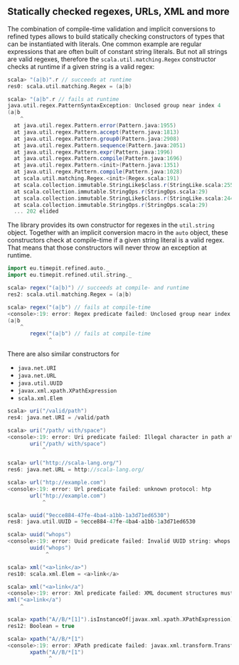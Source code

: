## Statically checked regexes, URLs, XML and more

The combination of compile-time validation and implicit conversions to
refined types allows to build statically checking constructors of types
that can be instantiated with literals. One common example are regular
expressions that are often built of constant string literals. But not
all strings are valid regexes, therefore the `scala.util.matching.Regex`
constructor checks at runtime if a given string is a valid regex:

```scala
scala> "(a|b)".r // succeeds at runtime
res0: scala.util.matching.Regex = (a|b)

scala> "(a|b".r // fails at runtime
java.util.regex.PatternSyntaxException: Unclosed group near index 4
(a|b
    ^
  at java.util.regex.Pattern.error(Pattern.java:1955)
  at java.util.regex.Pattern.accept(Pattern.java:1813)
  at java.util.regex.Pattern.group0(Pattern.java:2908)
  at java.util.regex.Pattern.sequence(Pattern.java:2051)
  at java.util.regex.Pattern.expr(Pattern.java:1996)
  at java.util.regex.Pattern.compile(Pattern.java:1696)
  at java.util.regex.Pattern.<init>(Pattern.java:1351)
  at java.util.regex.Pattern.compile(Pattern.java:1028)
  at scala.util.matching.Regex.<init>(Regex.scala:191)
  at scala.collection.immutable.StringLike$class.r(StringLike.scala:255)
  at scala.collection.immutable.StringOps.r(StringOps.scala:29)
  at scala.collection.immutable.StringLike$class.r(StringLike.scala:244)
  at scala.collection.immutable.StringOps.r(StringOps.scala:29)
  ... 202 elided
```

The library provides its own constructor for regexes in the `util.string`
object. Together with an implicit conversion macro in the `auto` object,
these constructors check at compile-time if a given string literal is a
valid regex. That means that those constructors will never throw an
exception at runtime.

```scala
import eu.timepit.refined.auto._
import eu.timepit.refined.util.string._
```
```scala
scala> regex("(a|b)") // succeeds at compile- and runtime
res2: scala.util.matching.Regex = (a|b)

scala> regex("(a|b") // fails at compile-time
<console>:19: error: Regex predicate failed: Unclosed group near index 4
(a|b
    ^
       regex("(a|b") // fails at compile-time
             ^
```

There are also similar constructors for
* `java.net.URI`
* `java.net.URL`
* `java.util.UUID`
* `javax.xml.xpath.XPathExpression`
* `scala.xml.Elem`

```scala
scala> uri("/valid/path")
res4: java.net.URI = /valid/path

scala> uri("/path/ with/space")
<console>:19: error: Uri predicate failed: Illegal character in path at index 6: /path/ with/space
       uri("/path/ with/space")
           ^

scala> url("http://scala-lang.org/")
res6: java.net.URL = http://scala-lang.org/

scala> url("htp://example.com")
<console>:19: error: Url predicate failed: unknown protocol: htp
       url("htp://example.com")
           ^

scala> uuid("9ecce884-47fe-4ba4-a1bb-1a3d71ed6530")
res8: java.util.UUID = 9ecce884-47fe-4ba4-a1bb-1a3d71ed6530

scala> uuid("whops")
<console>:19: error: Uuid predicate failed: Invalid UUID string: whops
       uuid("whops")
            ^

scala> xml("<a>link</a>")
res10: scala.xml.Elem = <a>link</a>

scala> xml("<a>link</a")
<console>:19: error: Xml predicate failed: XML document structures must start and end within the same entity.
xml("<a>link</a")
    ^

scala> xpath("A//B/*[1]").isInstanceOf[javax.xml.xpath.XPathExpression]
res12: Boolean = true

scala> xpath("A//B/*[1")
<console>:19: error: XPath predicate failed: javax.xml.transform.TransformerException: Expected ], but found:
       xpath("A//B/*[1")
             ^
```
